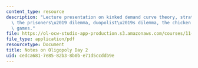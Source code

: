 ```yaml
---
content_type: resource
description: "Lecture presentation on kinked demand curve theory, strategy and cooperation,\
  \ the prisoners\u2019 dilemma, duopolist\u2019s dilemma, the chicken game, and repeated\
  \ games."
file: https://ol-ocw-studio-app-production.s3.amazonaws.com/courses/11-203-microeconomics-fall-2010/cedca6817e8582b38b0be71d5ccddb9e_MIT11_203F10_oligopoly2.pdf
file_type: application/pdf
resourcetype: Document
title: Notes on Oligopoly Day 2
uid: cedca681-7e85-82b3-8b0b-e71d5ccddb9e
---
```

